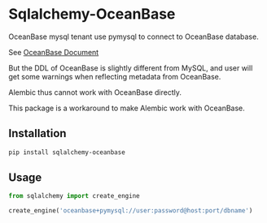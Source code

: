 # Sqlalchemy-OceanBase

OceanBase mysql tenant use pymysql to connect to OceanBase database.

See [OceanBase Document](https://en.oceanbase.com/docs/common-oceanbase-database-10000000000829751)

But the DDL of OceanBase is slightly different from MySQL, and user will get some warnings when reflecting metadata from OceanBase.

Alembic thus cannot work with OceanBase directly.

This package is a workaround to make Alembic work with OceanBase.

## Installation

```bash
pip install sqlalchemy-oceanbase
```

## Usage

```python
from sqlalchemy import create_engine

create_engine('oceanbase+pymysql://user:password@host:port/dbname')
```
